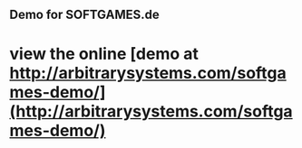 ## Demo for SOFTGAMES.de

# view the online [demo at http://arbitrarysystems.com/softgames-demo/](http://arbitrarysystems.com/softgames-demo/)

